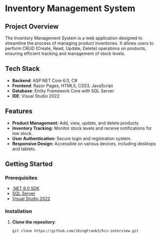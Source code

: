 # Inventory Management System

## Project Overview

The Inventory Management System is a web application designed to streamline the process of managing product inventories. It allows users to perform CRUD (Create, Read, Update, Delete) operations on products, ensuring efficient tracking and management of stock levels.

## Tech Stack

- **Backend**: ASP.NET Core 6.0, C#
- **Frontend**: Razor Pages, HTML5, CSS3, JavaScript
- **Database**: Entity Framework Core with SQL Server
- **IDE**: Visual Studio 2022

## Features

- **Product Management:** Add, view, update, and delete products.
- **Inventory Tracking:** Monitor stock levels and receive notifications for low stock.
- **User Authentication:** Secure login and registration system.
- **Responsive Design:** Accessible on various devices, including desktops and tablets.

## Getting Started

### Prerequisites

- [.NET 6.0 SDK](https://dotnet.microsoft.com/download/dotnet/6.0)
- [SQL Server](https://www.microsoft.com/en-us/sql-server/sql-server-downloads)
- [Visual Studio 2022](https://visualstudio.microsoft.com/vs/)

### Installation

1. **Clone the repository**:
   ```bash
   git clone https://github.com/iKingFrank3/hcs-interview.git
